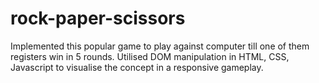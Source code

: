 # rock-paper-scissors
Implemented this popular game to play against computer till one of them registers win in 5 rounds.
Utilised DOM manipulation in HTML, CSS, Javascript to visualise the concept in a responsive gameplay.